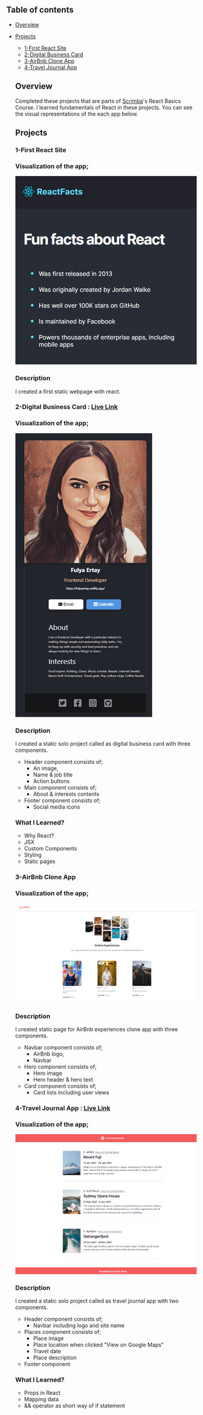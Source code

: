 ## Table of contents

- [Overview](#overview)

- [Projects](#projects)

  - [1-First React Site](#1-first-react-site)
  - [2-Digital Business Card](#2-digital-business-card)
  - [3-AirBnb Clone App](#3-airbnb-clone-app)
  - [4-Travel Journal App](#4-travel-journal-app)

    
  ## Overview

  Completed these projects that are parts of [Scrimba](https://scrimba.com/learn/frontend/)'s React Basics Course. I learned fundamentals of React in these projects.
  You can see the visual representations of the each app below.

  ## Projects

  ### 1-First React Site

  ### Visualization of the app;
  ![image](./1-first-react-site/first-react-site.png)
  
  ### Description
  
  I created a first static webpage with react.
  
  ### 2-Digital Business Card : [Live Link](https://fulyaertay-digital-business-card.netlify.app/)

  ### Visualization of the app;
  ![image](./2-digital-business-card/digital-business-card.png)
  
  ### Description
  
  I created a static solo project called as digital business card with three components.
  - Header component consists of;
    - An image,
    - Name & job title
    - Action buttons
  - Main component consists of;
    - About & interests contents
  - Footer component consists of;
    - Social media icons
  
  ### What I Learned?
  - Why React?
  - JSX
  - Custom Components
  - Styling
  - Static pages
  
  
  ### 3-AirBnb Clone App

  ### Visualization of the app;
  ![image](./3-airbnb-clone-app/airbnb-clone.png)
  
  ### Description
  
  I created static page for AirBnb experiences clone app with three components.
  - Navbar component consists of;
    - AirBnb logo,
    - Navbar
  - Hero component consists of;
    - Hero image
    - Hero header & hero text
  - Card component consists of;
    - Card lists including user views
  
  ### 4-Travel Journal App : [Live Link](https://travel-journal-static-site.netlify.app/)

  ### Visualization of the app;
  ![image](./4-travel-journal-app/travel-journal.png)
  
  ### Description
  
  I created a static solo project called as travel journal app with two components.
  - Header component consists of;
    - Navbar including logo and site name
  - Places component consists of;
    - Place image
    - Place location when clicked "View on Google Maps"
    - Travel date
    - Place description
  - Footer component
    
  ### What I Learned?
  - Props in React
  - Mapping data
  - && operator as short way of if statement
